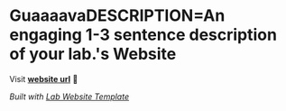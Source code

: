 
# GuaaaavaDESCRIPTION=An engaging 1-3 sentence description of your lab.'s Website

Visit **[website url](#)** 🚀

_Built with [Lab Website Template](https://greene-lab.gitbook.io/lab-website-template-docs)_
